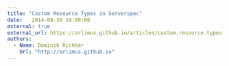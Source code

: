 ```yaml
---
title: "Custom Resource Types in Serverspec"
date:   2014-08-30 19:00:00
external: true
external_url: https://arlimus.github.io/articles/custom.resource.types.in.serverspec/
authors:
  - Name: Dominik Richter
    Url: "http://arlimus.github.io"
---
```

